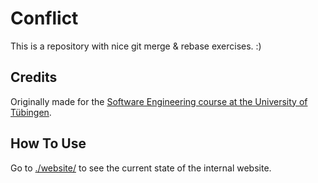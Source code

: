 # Conflict

This is a repository with nice git merge & rebase exercises. :)

## Credits

Originally made for the [Software Engineering course at the University of Tübingen](https://se.informatik.uni-tuebingen.de/teaching/ws22/se/).

## How To Use

Go to [./website/](./website/) to see the current state of the internal website.
